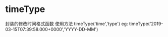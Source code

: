 # timeType
封装的修改时间格式函数
使用方法
timeType('time','type')
eg:
   timeType('2019-03-15T07:39:58.000+0000','YYYY-DD-MM')
